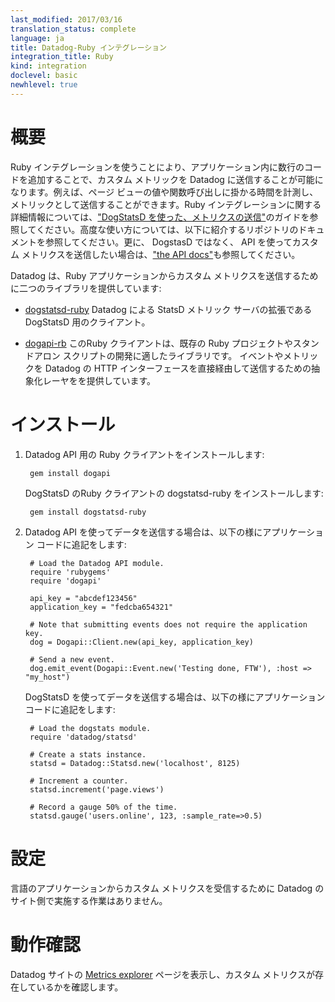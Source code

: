 ```yaml
---
last_modified: 2017/03/16
translation_status: complete
language: ja
title: Datadog-Ruby インテグレーション
integration_title: Ruby
kind: integration
doclevel: basic
newhlevel: true
---
```


<!-- # Overview

The Ruby integration allows you to monitor custom metrics by simply adding a few lines of code to your Ruby application. For example, you can have a metric that returns the number of page views or the time of any function call. For additional information about the Ruby integration, please refer to [the guide on submitting metrics](/guides/metrics). For advanced usage, please refer to the documentation in the repositories listed below. You can also review [the API docs](/api) for details on how to use the API with Ruby.

Datadog offers two libraries to assist you with the implementation of Ruby application metrics:

* [dogstatsd-ruby](https://github.com/DataDog/dogstatsd-ruby) A client for DogStatsD, an extension of the StatsD metric server for Datadog.
* [dogapi-rb](https://github.com/DataDog/dogapi-rb) The Ruby client is a library suitable for inclusion in existing Ruby projects or for development of standalone scripts. It provides an abstraction on top of Datadog's raw HTTP interface for reporting events and metrics. -->

# 概要

Ruby インテグレーションを使うことにより、アプリケーション内に数行のコードを追加することで、カスタム メトリックを Datadog に送信することが可能になります。例えば、ページ ビューの値や関数呼び出しに掛かる時間を計測し、メトリックとして送信することができます。Ruby インテグレーションに関する詳細情報については、["DogStatsD を使った、メトリクスの送信"][1]のガイドを参照してください。高度な使い方については、以下に紹介するリポジトリのドキュメントを参照してください。更に、 DogstasD ではなく、 API を使ってカスタム メトリクスを送信したい場合は、["the API docs"][2]も参照してください。 

Datadog は、Ruby アプリケーションからカスタム メトリクスを送信するために二つのライブラリを提供しています:

* [dogstatsd-ruby][3] Datadog による StatsD メトリック サーバの拡張である DogStatsD 用のクライアント。

* [dogapi-rb][4] このRuby クライアントは、既存の Ruby プロジェクトやスタンドアロン スクリプトの開発に適したライブラリです。 イベントやメトリックを Datadog の HTTP インターフェースを直接経由して送信するための抽象化レーヤをを提供しています。

<!-- # Installation

1.  To install the Ruby client for the Datadog API:

        gem install dogapi

    To install the dogstatsd-ruby client for DogStatsD:

        gem install dogstatsd-ruby

2.  Start instrumenting your code using the Datadog API:

        # Load the Datadog API module.
        require 'rubygems'
        require 'dogapi'

        api_key = "abcdef123456"
        application_key = "fedcba654321"

        # Note that submitting events does not require the application key.
        dog = Dogapi::Client.new(api_key, application_key)

        # Send a new event.
        dog.emit_event(Dogapi::Event.new('Testing done, FTW'), :host => "my_host")

    Start instrumenting your code using the DogStatsD client:

        # Load the dogstats module.
        require 'datadog/statsd'

        # Create a stats instance.
        statsd = Datadog::Statsd.new('localhost', 8125)

        # Increment a counter.
        statsd.increment('page.views')

        # Record a gauge 50% of the time.
        statsd.gauge('users.online', 123, :sample_rate=>0.5) -->

# インストール

1. Datadog API 用の Ruby クライアントをインストールします:

        gem install dogapi

    DogStatsD のRuby クライアントの dogstatsd-ruby をインストールします:

        gem install dogstatsd-ruby

2. Datadog API を使ってデータを送信する場合は、以下の様にアプリケーション コードに追記をします:

        # Load the Datadog API module.
        require 'rubygems'
        require 'dogapi'

        api_key = "abcdef123456"
        application_key = "fedcba654321"

        # Note that submitting events does not require the application key.
        dog = Dogapi::Client.new(api_key, application_key)

        # Send a new event.
        dog.emit_event(Dogapi::Event.new('Testing done, FTW'), :host => "my_host")

    DogStatsD を使ってデータを送信する場合は、以下の様にアプリケーション コードに追記をします:

        # Load the dogstats module.
        require 'datadog/statsd'

        # Create a stats instance.
        statsd = Datadog::Statsd.new('localhost', 8125)

        # Increment a counter.
        statsd.increment('page.views')

        # Record a gauge 50% of the time.
        statsd.gauge('users.online', 123, :sample_rate=>0.5)


<!-- # Configuration

There is nothing that you need to do in the Datadog application to configure Ruby.

# Validation

Go to the [Metrics explorer page](https://app.datadoghq.com/metric/explorer) and see that it just works!
 -->

# 設定

 言語のアプリケーションからカスタム メトリクスを受信するために Datadog のサイト側で実施する作業はありません。


# 動作確認

Datadog サイトの [Metrics explorer][5] ページを表示し、カスタム メトリクスが存在しているかを確認します。


  [1]: /ja/guides/metrics
  [2]: /api
  [3]: https://github.com/DataDog/dogstatsd-ruby
  [4]: https://github.com/DataDog/dogapi-rb
  [5]: https://app.datadoghq.com/metric/explorer
